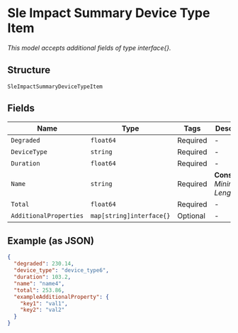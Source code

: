 
# Sle Impact Summary Device Type Item

*This model accepts additional fields of type interface{}.*

## Structure

`SleImpactSummaryDeviceTypeItem`

## Fields

| Name | Type | Tags | Description |
|  --- | --- | --- | --- |
| `Degraded` | `float64` | Required | - |
| `DeviceType` | `string` | Required | - |
| `Duration` | `float64` | Required | - |
| `Name` | `string` | Required | **Constraints**: *Minimum Length*: `1` |
| `Total` | `float64` | Required | - |
| `AdditionalProperties` | `map[string]interface{}` | Optional | - |

## Example (as JSON)

```json
{
  "degraded": 230.14,
  "device_type": "device_type6",
  "duration": 103.2,
  "name": "name4",
  "total": 253.86,
  "exampleAdditionalProperty": {
    "key1": "val1",
    "key2": "val2"
  }
}
```

